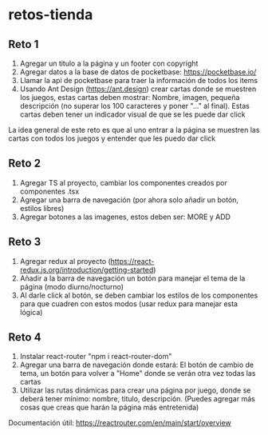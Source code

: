 # retos-tienda

## Reto 1

1. Agregar un titulo a la página y un footer con copyright
2. Agregar datos a la base de datos de pocketbase: https://pocketbase.io/
3. Llamar la api de pocketbase para traer la información de todos los items
4. Usando Ant Design (https://ant.design) crear cartas donde se muestren los juegos, estas cartas deben mostrar: Nombre, imagen, pequeña descripción (no superar los 100 caracteres y poner "..." al final). Estas cartas deben tener un indicador visual de que se les puede dar click

La idea general de este reto es que al uno entrar a la página se muestren las cartas con todos los juegos y entender que les puedo dar click

## Reto 2

1. Agregar TS al proyecto, cambiar los componentes creados por componentes .tsx
2. Agregar una barra de navegación (por ahora solo añadir un botón, estilos libres)
3. Agregar botones a las imagenes, estos deben ser: MORE y ADD

## Reto 3

1. Agregar redux al proyecto (https://react-redux.js.org/introduction/getting-started)
2. Añadir a la barra de navegación un botón para manejar el tema de la página (modo diurno/nocturno)
3. Al darle click al botón, se deben cambiar los estilos de los componentes para que cuadren con estos modos (usar redux para manejar esta lógica)

## Reto 4

1. Instalar react-router "npm i react-router-dom"
2. Agregar una barra de navegación donde estará: El botón de cambio de tema, un botón para volver a "Home" donde se verán otra vez todas las cartas
3. Utilizar las rutas dinámicas para crear una página por juego, donde se deberá tener mínimo: nombre, titulo, descripción. (Puedes agregar más cosas que creas que harán la página más entretenida)

Documentación útil: https://reactrouter.com/en/main/start/overview
